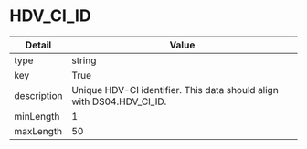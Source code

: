# HDV_CI_ID
| Detail | Value |
| ------ | ----- |
| type | string |
| key | True |
| description | Unique HDV-CI identifier. This data should align with DS04.HDV_CI_ID. |
| minLength | 1 |
| maxLength | 50 |
